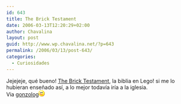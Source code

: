 ```yaml
---
id: 643
title: The Brick Testament
date: 2006-03-13T12:20:29+02:00
author: Chavalina
layout: post
guid: http://www.wp.chavalina.net/?p=643
permalink: /2006/03/13/post-643/
categories:
  - Curiosidades
---
```

Jejejeje, qué bueno! <a href="http://www.thebricktestament.com/" target="_blank">The Brick Testament</a>, la biblia en Lego! si me lo hubieran ense&ntilde;ado as&iacute;, a lo mejor todav&iacute;a ir&iacute;a a la iglesia.  
Via <a href="http://gonzolog.net/2006/03/el-evangelio-segun-san-lego/" target="_blank">gonzolog</a>![emo](/imagenes/emoticonos/guino.gif)